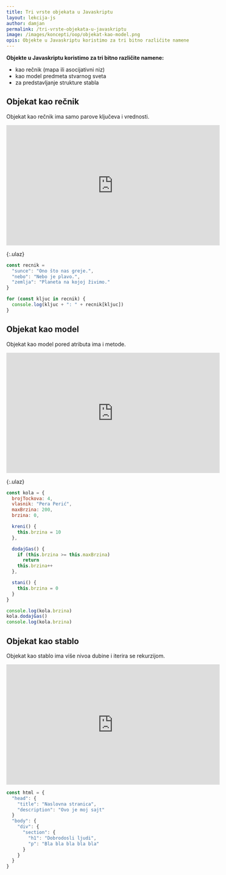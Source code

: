 ```yaml
---
title: Tri vrste objekata u Javaskriptu
layout: lekcija-js
author: damjan
permalink: /tri-vrste-objekata-u-javaskriptu
image: /images/koncepti/oop/objekat-kao-model.png
opis: Objekte u Javaskriptu koristimo za tri bitno različite namene
---
```


**Objekte u Javaskriptu koristimo za tri bitno različite namene:**

- kao rečnik (mapa ili asocijativni niz)
- kao model predmeta stvarnog sveta
- za predstavljanje strukture stabla

## Objekat kao rečnik

Objekat kao rečnik ima samo parove ključeva i vrednosti.

<iframe width="560" height="315" src="https://www.youtube.com/embed/ZJ5__rBMkso" frameborder="0" gesture="media" allow="encrypted-media" allowfullscreen></iframe>

{:.ulaz}
```js
const recnik =
  "sunce": "Ono što nas greje.",
  "nebo": "Nebo je plavo.",
  "zemlja": "Planeta na kojoj živimo."
}

for (const kljuc in recnik) {
  console.log(kljuc + ": " + recnik[kljuc])
}
```

## Objekat kao model

Objekat kao model pored atributa ima i metode.

<iframe width="560" height="315" src="https://www.youtube.com/embed/wEVoMn_sX_U" frameborder="0" gesture="media" allow="encrypted-media" allowfullscreen></iframe>

{:.ulaz}
```js
const kola = {
  brojTockova: 4,
  vlasnik: "Pera Perić",
  maxBrzina: 200,
  brzina: 0,

  kreni() {
    this.brzina = 10
  },

  dodajGas() {
    if (this.brzina >= this.maxBrzina)
      return
    this.brzina++
  },

  stani() {
    this.brzina = 0
  }
}

console.log(kola.brzina)
kola.dodajGas()
console.log(kola.brzina)
```

## Objekat kao stablo

Objekat kao stablo ima više nivoa dubine i iterira se rekurzijom.


<iframe width="560" height="315" src="https://www.youtube.com/embed/ppODhkAAQ3A" frameborder="0" gesture="media" allow="encrypted-media" allowfullscreen></iframe>

```js
const html = {
  "head": {
    "title": "Naslovna stranica",
    "description": "Ovo je moj sajt"
  }
  "body": {
    "div": {
      "section": {
        "h1": "Dobrodosli ljudi",
        "p": "Bla bla bla bla bla"
      }
    }
  }
}
```
